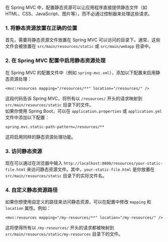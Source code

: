 在 Spring MVC 中，配置静态资源可以让应用程序直接提供静态文件（如 HTML、CSS、JavaScript、图片等），而不必通过控制器来处理这些请求。
### 1. 将静态资源放置在正确的位置
首先，需要将静态资源文件放置在 Spring MVC 可以访问的目录下。通常，这些文件会被放置在 `src/main/resources/static` 或 `src/main/webapp` 目录中。
### 2. 在 Spring MVC 配置中启用静态资源处理
在 Spring MVC 的配置文件中（例如 `spring-mvc.xml`），添加以下配置来启用静态资源处理：
```
<mvc:resources mapping="/resources/**" location="/resources/" />
```
这段代码告诉 Spring MVC，将所有以 `/resources/` 开头的请求映射到 `src/main/resources/static` 目录下的文件。<br />如果你使用 Spring Boot，可以在 `application.properties` 或 `application.yml` 文件中添加以下配置：
```
spring.mvc.static-path-pattern=/resources/**
```
这将启用同样的静态资源处理功能。
### 3. 访问静态资源
现在可以通过在浏览器中输入 `http://localhost:8080/resources/your-static-file.html` 来访问静态资源文件。其中，`your-static-file.html` 是你放置在 `src/main/resources/static` 目录下的实际文件名。
### 4. 自定义静态资源路径
如果你想使用自定义的路径来访问静态资源，可以在配置中修改 `mapping` 和 `location` 属性。例如：
```
<mvc:resources mapping="/my-resources/**" location="/my-resources/" />
```
这将使得所有以 `/my-resources/` 开头的请求都被映射到 `src/main/resources/static/my-resources` 目录下的文件。






